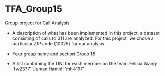# TFA_Group15
Group project for Call Analysis

- A description of what has been implemented
In this project, a dataset consisting of calls to 311 are analyzed. For this project, we chose a particular ZIP code (10025) for our analysis. 

- Your group name and section
Group 15
- A list containing the UNI for each member on the team
Felicia Wang: 'fw2377'
Usman Hamid: 'mh4197'